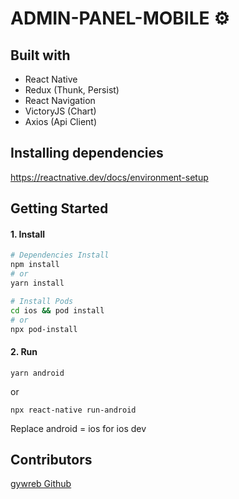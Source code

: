 # ADMIN-PANEL-MOBILE ⚙️ 

## Built with
- React Native
- Redux (Thunk, Persist)
- React Navigation
- VictoryJS (Chart)
- Axios (Api Client)

## Installing dependencies

https://reactnative.dev/docs/environment-setup

## Getting Started

#### 1. Install

```bash
# Dependencies Install
npm install
# or
yarn install

# Install Pods
cd ios && pod install
# or
npx pod-install
```

#### 2. Run

```
yarn android

```
or

```
npx react-native run-android
```

Replace android = ios for ios dev

## Contributors
[gywreb Github](https://github.com/gywreb)
```

